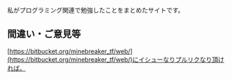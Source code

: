 私がプログラミング関連で勉強したことをまとめたサイトです。

## 間違い・ご意見等
[https://bitbucket.org/minebreaker_tf/web/](https://bitbucket.org/minebreaker_tf/web/)にイシューなりプルリクなり頂ければ。
